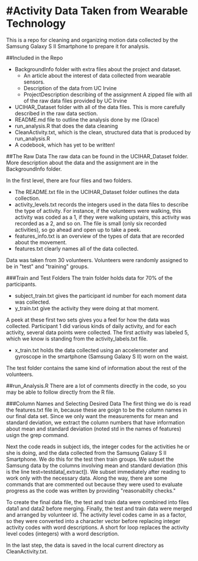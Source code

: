 #Activity Data Taken from Wearable Technology
==============================

This is a repo for cleaning and organizing motion data collected by the Samsung Galaxy S II Smartphone to prepare it for analysis.

##Included in the Repo
* BackgroundInfo folder with extra files about the project and dataset.  
  * An article about the interest of data collected from wearable sensors.
  * Description of the data from UC Irvine
  * ProjectDescription describing of the assignment
A zipped file with all of the raw data files provided by UC Irvine
* UCIHAR_Dataset folder with all of the data files.  This is more carefully described in the raw data section.
* README.md file to outline the analysis done by me (Grace)
* run_analysis.R that does the data cleaning
* CleanActivity.txt, which is the clean, structured data that is produced by run_analysis.R
* A codebook, which has yet to be written!


##The Raw Data
The raw data can be found in the UCIHAR_Dataset folder.  More description about the data and the assignment are in the BackgroundInfo folder.

In the first level, there are four files and two folders.
* The README.txt file in the UCIHAR_Dataset folder outlines the data collection.
* activity_levels.txt records the integers used in the data files to describe the type of activity.  For instance, if the volunteers were walking, this activity was coded as a 1, if they were walking upstairs, this activity was recorded as a 2, and so on.  The file is small (only six recorded activities), so go ahead and open up to take a peek.
* features_info.txt is an overview of the types of data that are recorded about the movement.  
* features.txt clearly names all of the data collected.

Data was taken from 30 volunteers.  Volunteers were randomly assigned to be in "test" and "training"  groups.

###Train and Test Folders
The train folder holds data for 70% of the participants.  
* subject_train.txt gives the participant id number for each moment data was collected.  
* y_train.txt give the activity they were doing at that moment.

A peek at these first two sets gives you a feel for how the data was collected.  Participant 1 did various kinds of daily activity, and for each activity, several data points were collected.  The first activity was labeled 5, which we know is standing from the activity_labels.txt file.

* x_train.txt holds the data collected using an accelerometer and gyroscope in the smartphone (Samsung Galaxy S II) worn on the waist. 

The test folder contains the same kind of information about the rest of the volunteers.

##run_Analysis.R
There are a lot of comments directly in the code, so you may be able to follow directly from the R file.  

###Column Names and Selecting Desired Data
The first thing we do is read the features.txt file in, because these are goign to be the column names in our final data set.  Since we only want the measurements for mean and standard deviation, we extract the column numbers that have information about mean and standard deviation (noted std in the names of features) usign the grep command.

Next the code reads in subject ids, the integer codes for the activities he or she is doing, and the data collected from the Samsung Galaxy S II Smartphone.  We do this for the test then train groups.  We subset the Samsung data by the columns involving mean and standard deviation (this is the line test=testdata[,extract]).  We subset immediately after reading to work only with the necessary data.  Along the way, there are some commands that are commented out because they were used to evaluate progress as the code was written by providing "reasonabilty checks."

To create the final data file, the test and train data were combined into files data1 and data2 before merging.  Finally, the test and train data were merged and arranged by volunteer id.  The activity level codes came in as a factor, so they were converted into a character vector before replacing integer activity codes with word descriptions.  A short for loop replaces the activity level codes (integers) with a word description.

In the last step, the data is saved in the local current directory as CleanActivity.txt.
